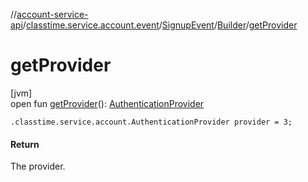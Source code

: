 //[account-service-api](../../../../index.md)/[classtime.service.account.event](../../index.md)/[SignupEvent](../index.md)/[Builder](index.md)/[getProvider](get-provider.md)

# getProvider

[jvm]\
open fun [getProvider](get-provider.md)(): [AuthenticationProvider](../../../classtime.service.account/-authentication-provider/index.md)

`.classtime.service.account.AuthenticationProvider provider = 3;`

#### Return

The provider.
